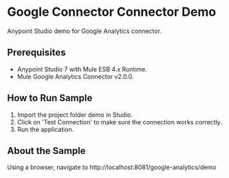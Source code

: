 Google Connector Connector Demo
====================================
Anypoint Studio demo for Google Analytics connector.


Prerequisites
---------------

* Anypoint Studio 7 with Mule ESB 4.x Runtime.
* Mule Google Analytics Connector v2.0.0.


How to Run Sample
-----------------

1. Import the project folder demo in Studio.
2. Click on 'Test Connection' to make sure the connection works correctly.
3. Run the application.

About the Sample
----------------

Using a browser, navigate to http://localhost:8081/google-analytics/demo